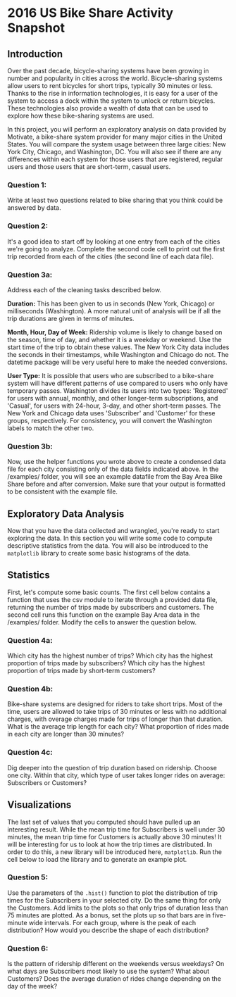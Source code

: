 # 2016 US Bike Share Activity Snapshot

## Introduction

Over the past decade, bicycle-sharing systems have been growing in number and popularity in cities across the world. Bicycle-sharing systems allow users to rent bicycles for short trips, typically 30 minutes or less. Thanks to the rise in information technologies, it is easy for a user of the system to access a dock within the system to unlock or return bicycles. These technologies also provide a wealth of data that can be used to explore how these bike-sharing systems are used.

In this project, you will perform an exploratory analysis on data provided by Motivate, a bike-share system provider for many major cities in the United States. You will compare the system usage between three large cities: New York City, Chicago, and Washington, DC. You will also see if there are any differences within each system for those users that are registered, regular users and those users that are short-term, casual users.

### Question 1:
Write at least two questions related to bike sharing that you think could be answered by data.

### Question 2:
It's a good idea to start off by looking at one entry from each of the cities we're going to analyze. Complete the second code cell to print out the first trip recorded from each of the cities (the second line of each data file).

### Question 3a:
Address each of the cleaning tasks described below.

**Duration:** This has been given to us in seconds (New York, Chicago) or milliseconds (Washington). A more natural unit of analysis will be if all the trip durations are given in terms of minutes.

**Month, Hour, Day of Week:** Ridership volume is likely to change based on the season, time of day, and whether it is a weekday or weekend. Use the start time of the trip to obtain these values. The New York City data includes the seconds in their timestamps, while Washington and Chicago do not. The datetime package will be very useful here to make the needed conversions.

**User Type:** It is possible that users who are subscribed to a bike-share system will have different patterns of use compared to users who only have temporary passes. Washington divides its users into two types: 'Registered' for users with annual, monthly, and other longer-term subscriptions, and 'Casual', for users with 24-hour, 3-day, and other short-term passes. The New York and Chicago data uses 'Subscriber' and 'Customer' for these groups, respectively. For consistency, you will convert the Washington labels to match the other two.

### Question 3b:
Now, use the helper functions you wrote above to create a condensed data file for each city consisting only of the data fields indicated above. In the /examples/ folder, you will see an example datafile from the Bay Area Bike Share before and after conversion. Make sure that your output is formatted to be consistent with the example file.

## Exploratory Data Analysis
Now that you have the data collected and wrangled, you're ready to start exploring the data. In this section you will write some code to compute descriptive statistics from the data. You will also be introduced to the `matplotlib` library to create some basic histograms of the data.


## Statistics
First, let's compute some basic counts. The first cell below contains a function that uses the csv module to iterate through a provided data file, returning the number of trips made by subscribers and customers. The second cell runs this function on the example Bay Area data in the /examples/ folder. Modify the cells to answer the question below.

### Question 4a:
Which city has the highest number of trips? Which city has the highest proportion of trips made by subscribers? Which city has the highest proportion of trips made by short-term customers?

### Question 4b:
Bike-share systems are designed for riders to take short trips. Most of the time, users are allowed to take trips of 30 minutes or less with no additional charges, with overage charges made for trips of longer than that duration. What is the average trip length for each city? What proportion of rides made in each city are longer than 30 minutes?

### Question 4c:
Dig deeper into the question of trip duration based on ridership. Choose one city. Within that city, which type of user takes longer rides on average: Subscribers or Customers?

## Visualizations
The last set of values that you computed should have pulled up an interesting result. While the mean trip time for Subscribers is well under 30 minutes, the mean trip time for Customers is actually above 30 minutes! It will be interesting for us to look at how the trip times are distributed. In order to do this, a new library will be introduced here, `matplotlib`. Run the cell below to load the library and to generate an example plot.

### Question 5:
Use the parameters of the `.hist()` function to plot the distribution of trip times for the Subscribers in your selected city. Do the same thing for only the Customers. Add limits to the plots so that only trips of duration less than 75 minutes are plotted. As a bonus, set the plots up so that bars are in five-minute wide intervals. For each group, where is the peak of each distribution? How would you describe the shape of each distribution?

### Question 6:
Is the pattern of ridership different on the weekends versus weekdays? On what days are Subscribers most likely to use the system? What about Customers? Does the average duration of rides change depending on the day of the week?
